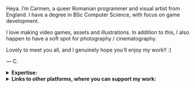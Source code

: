 Heya. I’m Carmen, a queer Romanian programmer and visual artist from England. I have a degree in BSc Computer Science, with focus on game development. </p>
I love making video games, assets and illustrations. In addition to this, I also happen to have a soft spot for photography / cinematography. </p>
Lovely to meet you all, and I genuinely hope you’ll enjoy my work!! :) </p>
— C.

<details>
 <summary> <b> Expertise: </b> </summary>
 <br>

 <details>
  <summary> <b> Programming languages: </b> </summary>
  <br>
  <img src="https://img.shields.io/badge/Java-000000?style=for-the-badge" /> </a>
  <img src="https://img.shields.io/badge/C-A8B9CC?style=for-the-badge&logo=C&logoColor=white" /> </a>
  <img src="https://img.shields.io/badge/C++-00599C?style=for-the-badge&logo=Cplusplus&logoColor=white" /> </a>
  <img src="https://img.shields.io/badge/C Sharp-239120?style=for-the-badge&logo=Csharp&logoColor=white" /> </a>
  <br>
  <img src="https://img.shields.io/badge/OpenGL-5586A4?style=for-the-badge&logo=opengl&logoColor=white" /> </a>
  <br>

  <details>
   <summary> <b> also familiar with: </b> </summary>
   <br>
   <img src="https://img.shields.io/badge/Bash Shell-4EAA25?style=for-the-badge&logo=gnu bash&logoColor=white" /> </a>
   <img src="https://img.shields.io/badge/MATLAB-000000?style=for-the-badge" /> </a>
   <img src="https://img.shields.io/badge/HTML-E34F26?style=for-the-badge&logo=html5&logoColor=white" /> </a>
   <img src="https://img.shields.io/badge/CSS-1572B6?style=for-the-badge&logo=css3&logoColor=white" /> </a>
   <img src="https://img.shields.io/badge/Python-3776AB?style=for-the-badge&logo=python&logoColor=white" /> </a>
  </details>
 </details>
 <br>

 <details>
  <summary> <b> Software: </b> </summary>
  <br>
  <img src="https://img.shields.io/badge/Unity-000000?style=for-the-badge&logo=unity&logoColor=white" /> </a>
  <img src="https://img.shields.io/badge/Visual Studio-5C2D91?style=for-the-badge&logo=visualstudio&logoColor=white" /> </a>
  <img src="https://img.shields.io/badge/Visual Studio Code-007ACC?style=for-the-badge&logo=visualstudiocode&logoColor=white" /> </a>
  <br>
  <img src="https://img.shields.io/badge/Adobe Photoshop-31A8FF?style=for-the-badge&logo=adobephotoshop&logoColor=white" /> </a>
  <img src="https://img.shields.io/badge/Autodesk 3ds Max-000000?style=for-the-badge" /> </a>
  <img src="https://img.shields.io/badge/Aseprite-7D929E?style=for-the-badge&logo=aseprite&logoColor=white" /> </a>
  <br>

  <details>
   <summary> <b> also familiar with: </b> </summary>
   <br>
   <img src="https://img.shields.io/badge/Notion-000000?style=for-the-badge&logo=notion&logoColor=white" /> </a>
   <img src="https://img.shields.io/badge/Sublime Text-FF9800?style=for-the-badge&logo=sublimetext&logoColor=white" /> </a>
   <img src="https://img.shields.io/badge/Adobe Acrobat-EC1C24?style=for-the-badge&logo=adobeacrobatreader&logoColor=white" /> </a>
   <img src="https://img.shields.io/badge/Camtasia-000000?style=for-the-badge" /> </a>
  </details>
 </details>
 <br>

 <details>
  <summary> <b> Skills: </b> </summary>
  <br>
 </details>
</details>

<details>
<summary> <b> Links to other platforms, where you can support my work: </b> </summary>
<br>
<details>
  <summary> <b> resume / portfolio: </b> </summary>
  <br>
  <a href="" target="_blank"> <img src="https://img.shields.io/badge/Linkedin-0A66C2?style=for-the-badge&logo=linkedin&logoColor=white" /> </a>
  <a href="https://www.artstation.com/lu_carmenrd" target="_blank"> <img src="https://img.shields.io/badge/ArtStation-13AFF0?style=for-the-badge&logo=artstation&logoColor=white" /> </a>
  <a href="https://www.behance.net/lu-carmenrd" target="_blank"> <img src="https://img.shields.io/badge/Behance-1769FF?style=for-the-badge&logo=behance&logoColor=white" /> </a>
  <a href="https://lucie-raoux.tumblr.com/" target="_blank"> <img src="https://img.shields.io/badge/Tumblr-36465D?style=for-the-badge&logo=tumblr&logoColor=white" /> </a>
  <a href="https://vimeo.com/lucarmenrd" target="_blank"> <img src="https://img.shields.io/badge/Vimeo-1AB7EA?style=for-the-badge&logo=vimeo&logoColor=white" /> </a>
  <a href="https://lucarmenrd.itch.io/" target="_blank"> <img src="https://img.shields.io/badge/Itch.io-FA5C5C?style=for-the-badge&logo=itchdotio&logoColor=white" /> </a>
</details>

<details>
  <summary> <b> devlogs: </b> </summary>
  <br>
  <a href="https://mastodon.gamedev.place/@lu_carmenrd" target="_blank"> <img src="https://img.shields.io/badge/Mastodon-6364FF?style=for-the-badge&logo=mastodon&logoColor=white" /> </a>
  <a href="https://cohost.org/lu-carmenrd" target="_blank"> <img src="https://img.shields.io/badge/cohost-83254f?style=for-the-badge" /> </a>
</details>

<details>
  <summary> <b> devlogs and artwork: </b> </summary>
  <br>
  <a href="https://twitter.com/lucie_raoux?t=-bhoxfmpuLilcT17VgbsFQ&s=09" target="_blank"> <img src="https://img.shields.io/badge/Twitter-1DA1F2?style=for-the-badge&logo=twitter&logoColor=white" /> </a>
  <a href="" target="_blank"> <img src="https://img.shields.io/badge/Hive-FF7A00?style=for-the-badge&logo=hive&logoColor=white" /> </a>
</details>

<details>
  <summary> <b> artwork only: </b> </summary>
  <br>
  <a href="https://instagram.com/lucie.raouxart?igshid=YmMyMTA2M2Y=" target="_blank"> <img src="https://img.shields.io/badge/Instagram-E4405F?style=for-the-badge&logo=instagram&logoColor=white" /> </a>
  <a href="https://inkblotapp.page.link/a2tF" target="_blank"> <img src="https://img.shields.io/badge/Inkblot-f7033c?style=for-the-badge" /> </a>
  <a href="http://www.artfol.me/lucie_raoux" target="_blank"> <img src="https://img.shields.io/badge/Artfol-ec7480?style=for-the-badge" /> </a>
  <a href="https://www.pillowfort.social/lucie_raoux" target="_blank"> <img src="https://img.shields.io/badge/Pillowfort-232b40?style=for-the-badge" /> </a>
  <a href="https://www.pixiv.net/users/88165849" target="_blank"> <img src="https://img.shields.io/badge/Pixiv-0096FA?style=for-the-badge&logo=pixiv&logoColor=white" /> </a>
</details>

<details>
  <summary> <b> photography: </b> </summary>
  <br>
  <a href="https://www.flickr.com/people/lucie_raoux/" target="_blank"> <img src="https://img.shields.io/badge/Flickr-0063DC?style=for-the-badge&logo=flickr&logoColor=white" /> </a>
  <a href="https://500px.com/p/lucie_raoux" target="_blank"> <img src="https://img.shields.io/badge/500px-0099E5?style=for-the-badge&logo=500px&logoColor=white" /> </a>
  <a href="https://vsco.co/lucie-raoux" target="_blank"> <img src="https://img.shields.io/badge/VSCO-000000?style=for-the-badge&logo=vsco&logoColor=white" /> </a>
</details>
</details>
